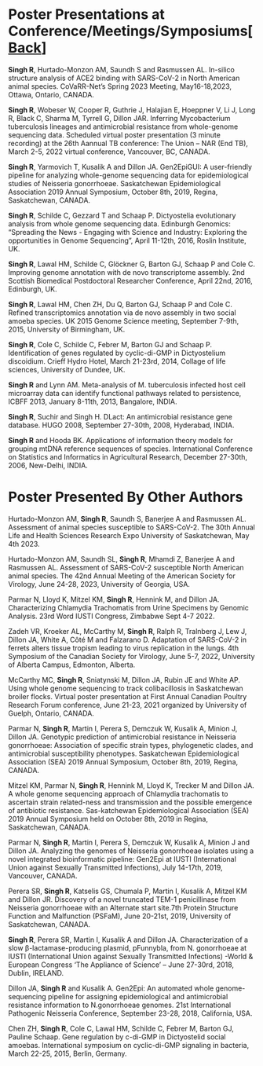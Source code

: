 # Poster Presentations at Conference/Meetings/Symposiums[[Back](../index.md)]

**Singh R**, Hurtado-Monzon AM, Saundh S and Rasmussen AL. In-silico structure analysis of ACE2 binding with SARS-CoV-2 in North American animal species. CoVaRR-Net’s Spring 2023 Meeting, May16-18,2023, Ottawa, Ontario, CANADA.

**Singh R**, Wobeser W, Cooper R, Guthrie J, Halajian E, Hoeppner V, Li J, Long R, Black C, Sharma M, Tyrrell G, Dillon JAR. Inferring Mycobacterium tuberculosis lineages and antimicrobial resistance from whole-genome sequencing data. Scheduled virtual poster presentation (3 minute recording) at the 26th Aannual TB conference: The Union – NAR (End TB), March 2-5, 2022 virtual conference, Vancouver, BC, CANADA.

**Singh R**, Yarmovich T, Kusalik A and Dillon JA. Gen2EpiGUI: A user-friendly pipeline for analyzing whole-genome sequencing data for epidemiological studies of Neisseria gonorrhoeae. Saskatchewan Epidemiological Association 2019 Annual Symposium, October 8th, 2019, Regina, Saskatchewan, CANADA. 

**Singh R**, Schilde C, Gezzard T and Schaap P. Dictyostelia evolutionary analysis from whole genome sequencing data. Edinburgh Genomics: “Spreading the News - Engaging with Science and Industry: Exploring the opportunities in Genome Sequencing”, April 11-12th, 2016, Roslin Institute, UK.

**Singh R**, Lawal HM, Schilde C, Glöckner G, Barton GJ, Schaap P and Cole C. Improving genome annotation with de novo transcriptome assembly. 2nd Scottish Biomedical Postdoctoral Researcher Conference, April 22nd, 2016, Edinburgh, UK.

**Singh R**, Lawal HM, Chen ZH, Du Q, Barton GJ, Schaap P and Cole C. Refined transcriptomics annotation via de novo assembly in two social amoeba species. UK 2015 Genome Science meeting, September 7-9th, 2015, University of Birmingham, UK.

**Singh R**, Cole C, Schilde C, Febrer M, Barton GJ and Schaap P. Identification of genes regulated by cyclic-di-GMP in Dictyostelium discoidium. Crieff Hydro Hotel, March 21-23rd, 2014, Collage of life sciences, University of Dundee, UK.

**Singh R** and Lynn AM. Meta-analysis of M. tuberculosis infected host cell microarray data can identify functional pathways related to persistence, ICBFF 2013, January 8-11th, 2013, Bangalore, INDIA.

**Singh R**, Suchir and Singh H. DLact: An antimicrobial resistance gene database. HUGO 2008, September 27-30th, 2008, Hyderabad, INDIA.

**Singh R** and Hooda BK. Applications of information theory models for grouping mtDNA reference sequences of species. International Conference on Statistics and Informatics in Agricultural Research, December 27-30th, 2006, New-Delhi, INDIA.

# Poster Presented By Other Authors

Hurtado-Monzon AM, **Singh R**, Saundh S, Banerjee A and Rasmussen AL. Assessment of animal species susceptible to SARS-CoV-2. The 30th Annual Life and Health Sciences Research Expo University of Saskatchewan, May 4th 2023.

Hurtado-Monzon AM, Saundh SL, **Singh R**, Mhamdi Z, Banerjee A and Rasmussen AL. Assessment of SARS-CoV-2 susceptible North American animal species. The 42nd Annual Meeting of the American Society for Virology, June 24-28, 2023, University of Georgia, USA.

Parmar N,  Lloyd K, Mitzel KM, **Singh R**, Hennink M, and Dillon JA. Characterizing Chlamydia Trachomatis from Urine Specimens by Genomic Analysis. 23rd Word IUSTI Congress, Zimbabwe Sept 4-7 2022.	

Zadeh VR, Kroeker AL, McCarthy M, **Singh R**, Ralph R, Tralnberg J, Lew J, Dillon JA, White A, Côté M and  Falzarano D. Adaptation of SARS-CoV-2 in ferrets alters tissue tropism leading to virus replication in the lungs. 4th Symposium of the Canadian Society for Virology, June 5-7, 2022, University of Alberta Campus, Edmonton, Alberta.

McCarthy MC, **Singh R**, Sniatynski M, Dillon JA, Rubin JE and White AP. Using whole genome sequencing to track colibacillosis in Saskatchewan broiler flocks. Virtual poster presentation at First Annual Canadian Poultry Research Forum conference, June 21-23, 2021 organized by University of Guelph, Ontario, CANADA. 

Parmar N, **Singh R**, Martin I, Perera S, Demczuk W, Kusalik A, Minion J, Dillon JA. Genotypic prediction of antimicrobial resistance in Neisseria gonorrhoeae: Association of specific strain types, phylogenetic clades, and antimicrobial susceptibility phenotypes. Saskatchewan Epidemiological Association (SEA) 2019 Annual Symposium, October 8th, 2019, Regina, CANADA.

Mitzel KM, Parmar N, **Singh R**, Hennink M, Lloyd K, Trecker M and Dillon JA. A whole genome sequencing approach of Chlamydia trachomatis to ascertain strain related-ness and transmission and the possible emergence of antibiotic resistance. Sas-katchewan Epidemiological Association (SEA) 2019 Annual Symposium held on October 8th, 2019 in Regina, Saskatchewan, CANADA. 

Parmar N, **Singh R**, Martin I, Perera S, Demczuk W, Kusalik A, Minion J and Dillon JA. Analyzing the genomes of Neisseria gonorrhoeae isolates using a novel integrated bioinformatic pipeline: Gen2Epi at IUSTI (International Union against Sexually Transmitted Infections), July 14-17th, 2019, Vancouver, CANADA.

Perera SR, **Singh R**, Katselis GS, Chumala P, Martin I, Kusalik A, Mitzel KM and Dillon JR. Discovery of a novel truncated TEM-1 penicillinase from Neisseria gonorrhoeae with an Alternate start site.7th Protein Structure Function and Malfunction (PSFaM), June 20-21st, 2019, University of Saskatchewan, CANADA.

**Singh R**, Perera SR, Martin I, Kusalik A and Dillon JA. Characterization of a slow β-lactamase-producing plasmid, pFunnybla, from N. gonorrhoeae at IUSTI (International Union against Sexually Transmitted Infections) -World & European Congress ‘The Appliance of Science’ – June 27-30rd, 2018, Dublin, IRELAND.

Dillon JA, **Singh R** and Kusalik A. Gen2Epi: An automated whole genome-sequencing pipeline for assigning epidemiological and antimicrobial resistance information to N.gonorrhoeae genomes. 21st International Pathogenic Neisseria Conference, September 23-28, 2018, California, USA.

Chen ZH, **Singh R**, Cole C, Lawal HM, Schilde C, Febrer M, Barton GJ, Pauline Schaap. Gene regulation by c-di-GMP in Dictyostelid social amoebas. International symposium on cyclic-di-GMP signaling in bacteria, March 22-25, 2015, Berlin, Germany.
